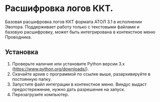 # Расшифровка логов ККТ.
Базовая расшифровка логов ККТ формата АТОЛ 3.1 в исполнении Эвотора.
Поддерживает работу только с текстовыми файлами и базовую расшифровку, может быть интегрирована в контекстное меню Проводника.

## Установка 
1. Проверьте наличие или установите Python версии 3.х (https://www.python.org/downloads/).
2. Скачайте архив с программой по ссылке выше, разархивируйте в постоянную папку.
3. Запустите файл интеграции в контекстное меню. Виндус выдаст предостережение, нужно дать разрешение на запуск.
4. Перезагрузите компьютер.
